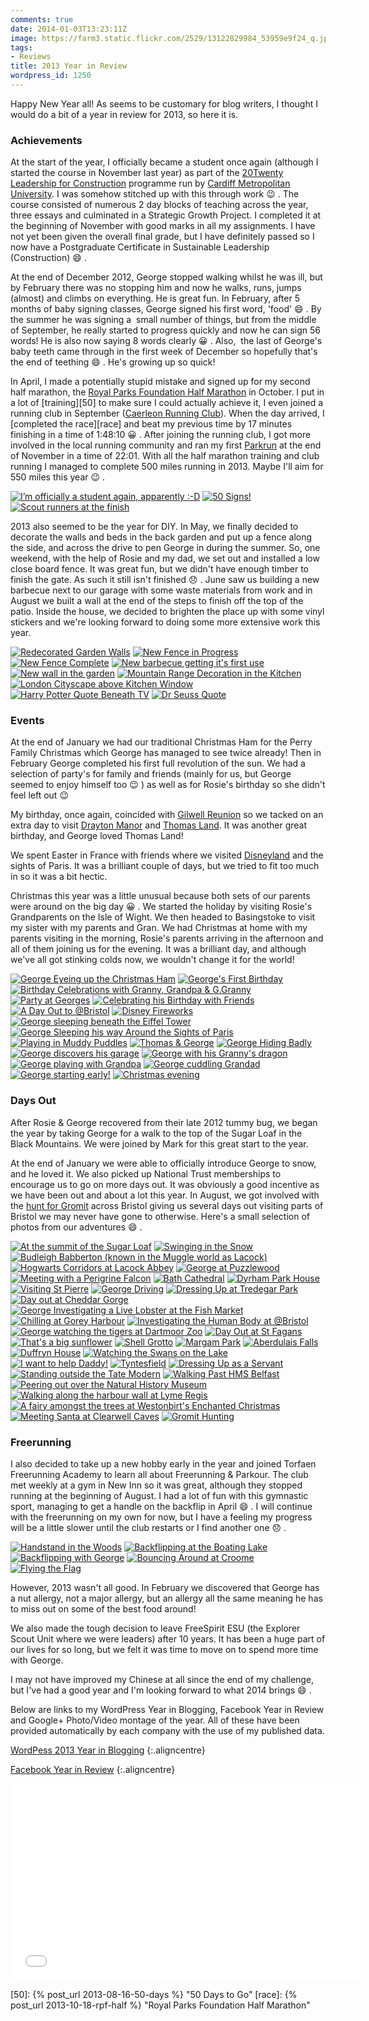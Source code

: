 ```yaml
---
comments: true
date: 2014-01-03T13:23:11Z
image: https://farm3.static.flickr.com/2529/13122829984_53959e9f24_q.jpg
tags:
- Reviews
title: 2013 Year in Review
wordpress_id: 1250
---
```


Happy New Year all! As seems to be customary for blog writers, I thought I would do a bit of a year in review for 2013,
so here it is.

### Achievements

At the start of the year, I officially became a student once again (although I started the course in November last year)
as part of the [20Twenty Leadership for Construction][2020] programme run by [Cardiff Metropolitan University][cmet]. I
was somehow stitched up with this through work :wink: . The course consisted of numerous 2 day blocks of teaching across the
year, three essays and culminated in a Strategic Growth Project. I completed it at the beginning of November with good
marks in all my assignments. I have not yet been given the overall final grade, but I have definitely passed so I now have
a Postgraduate Certificate in Sustainable Leadership (Construction) :smile: .

At the end of December 2012, George stopped walking whilst he was ill, but by February there was no stopping him and now
he walks, runs, jumps (almost) and climbs on everything. He is great fun. In February, after 5 months of baby signing
classes, George signed his first word, 'food' :smile: . By the summer he was signing a  small number of things, but from the
middle of September, he really started to progress quickly and now he can sign 56 words! He is also now saying 8 words
clearly :grinning: . Also,  the last of George's baby teeth came through in the first week of December so hopefully that's the
end of teething :smile: . He's growing up so quick!

In April, I made a potentially stupid mistake and signed up for my second half marathon, the [Royal Parks Foundation Half Marathon][rpf]
in October. I put in a lot of [training][50] to make sure I could actually achieve it, I even joined a running club in
September ([Caerleon Running Club][crc]). When the day arrived, I [completed the race][race] and beat my previous time by
17 minutes finishing in a time of 1:48:10 :grinning: . After joining the running club, I got more involved in the local running
community and ran my first [Parkrun][pk] at the end of November in a time of 22:01. With all the half marathon training
and club running I managed to complete 500 miles running in 2013. Maybe I'll aim for 550 miles this year :wink: .

<div class="flickr gallery">
<span>
<a title="I’m officially a student again, apparently :-D" href="https://farm4.staticflickr.com/3254/13061763253_8ff39b2433_b.jpg" class="image cboxElement" rel="gallery0"><img src="https://farm4.staticflickr.com/3254/13061763253_8ff39b2433_q.jpg" alt="I’m officially a student again, apparently :-D"></a>
<a title="View on Flickr" href="https://www.flickr.com/photos/richard-perry/13061763253/" class="flickrlink"> </a>
</span>
<span>
<a title="50 Signs!" href="https://farm8.staticflickr.com/7393/13122445943_f97cd7e139_b.jpg" class="image cboxElement" rel="gallery0"><img src="https://farm8.staticflickr.com/7393/13122445943_f97cd7e139_q.jpg" alt="50 Signs!"></a>
<a title="View on Flickr" href="https://www.flickr.com/photos/richard-perry/13122445943/" class="flickrlink"> </a>
</span>
<span>
<a title="Scout runners at the finish" href="https://farm3.staticflickr.com/2246/13106716444_8aa62871d3_b.jpg" class="image cboxElement" rel="gallery0"><img src="https://farm3.staticflickr.com/2246/13106716444_8aa62871d3_q.jpg" alt="Scout runners at the finish"></a>
<a title="View on Flickr" href="https://www.flickr.com/photos/richard-perry/13106716444/" class="flickrlink"> </a>
</span>
</div>

2013 also seemed to be the year for DIY. In May, we finally decided to decorate the walls and beds in the back garden and
put up a fence along the side, and across the drive to pen George in during the summer. So, one weekend, with the help of
Rosie and my dad, we set out and installed a low close board fence. It was great fun, but we didn't have enough timber to
finish the gate. As such it still isn't finished :disappointed: . June saw us building a new barbecue next to our garage with some
waste materials from work and in August we built a wall at the end of the steps to finish off the top of the patio. Inside
the house, we decided to brighten the place up with some vinyl stickers and we're looking forward to doing some more
extensive work this year.

<div class="flickr gallery">
<span>
<a title="Redecorated Garden Walls" href="https://farm3.staticflickr.com/2713/13122406395_c7186f20e0_b.jpg" class="image cboxElement" rel="gallery1"><img src="https://farm3.staticflickr.com/2713/13122406395_c7186f20e0_q.jpg" alt="Redecorated Garden Walls"></a>
<a title="View on Flickr" href="https://www.flickr.com/photos/richard-perry/13122406395/" class="flickrlink"> </a>
</span>
<span>
<a title="New Fence in Progress" href="https://farm8.staticflickr.com/7422/13122514593_f03ea7d67b_b.jpg" class="image cboxElement" rel="gallery1"><img src="https://farm8.staticflickr.com/7422/13122514593_f03ea7d67b_q.jpg" alt="New Fence in Progress"></a>
<a title="View on Flickr" href="https://www.flickr.com/photos/richard-perry/13122514593/" class="flickrlink"> </a>
</span>
<span>
<a title="New Fence Complete" href="https://farm4.staticflickr.com/3708/13122688454_e57c008208_b.jpg" class="image cboxElement" rel="gallery1"><img src="https://farm4.staticflickr.com/3708/13122688454_e57c008208_q.jpg" alt="New Fence Complete"></a>
<a title="View on Flickr" href="https://www.flickr.com/photos/richard-perry/13122688454/" class="flickrlink"> </a>
</span>
<span>
<a title="New barbecue getting it's first use" href="https://farm4.staticflickr.com/3768/13122697744_85d2c4db3b_b.jpg" class="image cboxElement" rel="gallery1"><img src="https://farm4.staticflickr.com/3768/13122697744_85d2c4db3b_q.jpg" alt="New barbecue getting it's first use"></a>
<a title="View on Flickr" href="https://www.flickr.com/photos/richard-perry/13122697744/" class="flickrlink"> </a>
</span>
<span>
<a title="New wall in the garden" href="https://farm4.staticflickr.com/3677/13122700994_98f78e2ce0_b.jpg" class="image cboxElement" rel="gallery1"><img src="https://farm4.staticflickr.com/3677/13122700994_98f78e2ce0_q.jpg" alt="New wall in the garden"></a>
<a title="View on Flickr" href="https://www.flickr.com/photos/richard-perry/13122700994/" class="flickrlink"> </a>
</span>
<span>
<a title="Mountain Range Decoration in the Kitchen" href="https://farm3.staticflickr.com/2246/13122523233_46b5cee298_b.jpg" class="image cboxElement" rel="gallery1"><img src="https://farm3.staticflickr.com/2246/13122523233_46b5cee298_q.jpg" alt="Mountain Range Decoration in the Kitchen"></a>
<a title="View on Flickr" href="https://www.flickr.com/photos/richard-perry/13122523233/" class="flickrlink"> </a>
</span>
<span>
<a title="London Cityscape above Kitchen Window" href="https://farm8.staticflickr.com/7431/13122403245_1b4fdb77ec_b.jpg" class="image cboxElement" rel="gallery1"><img src="https://farm8.staticflickr.com/7431/13122403245_1b4fdb77ec_q.jpg" alt="London Cityscape above Kitchen Window"></a>
<a title="View on Flickr" href="https://www.flickr.com/photos/richard-perry/13122403245/" class="flickrlink"> </a>
</span>
<span>
<a title="Harry Potter Quote Beneath TV" href="https://farm4.staticflickr.com/3710/13122679094_7203e3fa2c_b.jpg" class="image cboxElement" rel="gallery1"><img src="https://farm4.staticflickr.com/3710/13122679094_7203e3fa2c_q.jpg" alt="Harry Potter Quote Beneath TV"></a>
<a title="View on Flickr" href="https://www.flickr.com/photos/richard-perry/13122679094/" class="flickrlink"> </a>
</span>
<span>
<a title="Dr Seuss Quote" href="https://farm8.staticflickr.com/7387/13122703774_169c79f1a5_b.jpg" class="image cboxElement" rel="gallery1"><img src="https://farm8.staticflickr.com/7387/13122703774_169c79f1a5_q.jpg" alt="Dr Seuss Quote"></a>
<a title="View on Flickr" href="https://www.flickr.com/photos/richard-perry/13122703774/" class="flickrlink"> </a>
</span>
</div>

### Events

At the end of January we had our traditional Christmas Ham for the Perry Family Christmas which George has managed to see
twice already! Then in February George completed his first full revolution of the sun. We had a selection of party's for
family and friends (mainly for us, but George seemed to enjoy himself too :wink: ) as well as for Rosie's birthday so she
didn't feel left out :wink:

My birthday, once again, coincided with [Gilwell Reunion][gr] so we tacked on an extra day to visit [Drayton Manor][dm]
and [Thomas Land][tl]. It was another great birthday, and George loved Thomas Land!

We spent Easter in France with friends where we visited [Disneyland][dl] and the sights of Paris. It was a brilliant
couple of days, but we tried to fit too much in so it was a bit hectic.

Christmas this year was a little unusual because both sets of our parents were around on the big day :grinning: . We started the
holiday by visiting Rosie's Grandparents on the Isle of Wight. We then headed to Basingstoke to visit my sister with my
parents and Gran. We had Christmas at home with my parents visiting in the morning, Rosie's parents arriving in the
afternoon and all of them joining us for the evening. It was a brilliant day, and although we've all got stinking colds
now, we wouldn't change it for the world!

<div class="flickr gallery">
<span>
<a title="George Eyeing up the Christmas Ham" href="https://farm8.staticflickr.com/7330/13122504935_d562470210_b.jpg" class="image cboxElement" rel="gallery2"><img src="https://farm8.staticflickr.com/7330/13122504935_d562470210_q.jpg" alt="George Eyeing up the Christmas Ham"></a>
<a title="View on Flickr" href="https://www.flickr.com/photos/richard-perry/13122504935/" class="flickrlink"> </a>
</span>
<span>
<a title="George's First Birthday" href="https://farm3.staticflickr.com/2042/13122758864_84ac8efc5a_b.jpg" class="image cboxElement" rel="gallery2"><img src="https://farm3.staticflickr.com/2042/13122758864_84ac8efc5a_q.jpg" alt="George's First Birthday"></a>
<a title="View on Flickr" href="https://www.flickr.com/photos/richard-perry/13122758864/" class="flickrlink"> </a>
</span>
<span>
<a title="Birthday Celebrations with Granny, Grandpa &amp; G.Granny" href="https://farm4.staticflickr.com/3833/13122566973_122797ee25_b.jpg" class="image cboxElement" rel="gallery2"><img src="https://farm4.staticflickr.com/3833/13122566973_122797ee25_q.jpg" alt="Birthday Celebrations with Granny, Grandpa &amp; G.Granny"></a>
<a title="View on Flickr" href="https://www.flickr.com/photos/richard-perry/13122566973/" class="flickrlink"> </a>
</span>
<span>
<a title="Party at Georges" href="https://farm8.staticflickr.com/7297/13122480065_e9ddccfe31_b.jpg" class="image cboxElement" rel="gallery2"><img src="https://farm8.staticflickr.com/7297/13122480065_e9ddccfe31_q.jpg" alt="Party at Georges"></a>
<a title="View on Flickr" href="https://www.flickr.com/photos/richard-perry/13122480065/" class="flickrlink"> </a>
</span>
<span>
<a title="Celebrating his Birthday with Friends" href="https://farm4.staticflickr.com/3677/13122477565_688c0246b4_b.jpg" class="image cboxElement" rel="gallery2"><img src="https://farm4.staticflickr.com/3677/13122477565_688c0246b4_q.jpg" alt="Celebrating his Birthday with Friends"></a>
<a title="View on Flickr" href="https://www.flickr.com/photos/richard-perry/13122477565/" class="flickrlink"> </a>
</span>
<span>
<a title="A Day Out to @Bristol" href="https://farm8.staticflickr.com/7358/13122752854_15f0a12fb4_b.jpg" class="image cboxElement" rel="gallery2"><img src="https://farm8.staticflickr.com/7358/13122752854_15f0a12fb4_q.jpg" alt="A Day Out to @Bristol"></a>
<a title="View on Flickr" href="https://www.flickr.com/photos/richard-perry/13122752854/" class="flickrlink"> </a>
</span>
<span>
<a title="Disney Fireworks" href="https://farm4.staticflickr.com/3808/13122570303_a3e49c3b81_b.jpg" class="image cboxElement" rel="gallery2"><img src="https://farm4.staticflickr.com/3808/13122570303_a3e49c3b81_q.jpg" alt="Disney Fireworks"></a>
<a title="View on Flickr" href="https://www.flickr.com/photos/richard-perry/13122570303/" class="flickrlink"> </a>
</span>
<span>
<a title="George sleeping beneath the Eiffel Tower" href="https://farm8.staticflickr.com/7414/13122746734_aa1b1247e0_b.jpg" class="image cboxElement" rel="gallery2"><img src="https://farm8.staticflickr.com/7414/13122746734_aa1b1247e0_q.jpg" alt="George sleeping beneath the Eiffel Tower"></a>
<a title="View on Flickr" href="https://www.flickr.com/photos/richard-perry/13122746734/" class="flickrlink"> </a>
</span>
<span>
<a title="George Sleeping his way Around the Sights of Paris" href="https://farm8.staticflickr.com/7454/13122750434_7356292c4a_b.jpg" class="image cboxElement" rel="gallery2"><img src="https://farm8.staticflickr.com/7454/13122750434_7356292c4a_q.jpg" alt="George Sleeping his way Around the Sights of Paris"></a>
<a title="View on Flickr" href="https://www.flickr.com/photos/richard-perry/13122750434/" class="flickrlink"> </a>
</span>
<span>
<a title="Playing in Muddy Puddles" href="https://farm4.staticflickr.com/3781/13122564863_e611598bc6_b.jpg" class="image cboxElement" rel="gallery2"><img src="https://farm4.staticflickr.com/3781/13122564863_e611598bc6_q.jpg" alt="Playing in Muddy Puddles"></a>
<a title="View on Flickr" href="https://www.flickr.com/photos/richard-perry/13122564863/" class="flickrlink"> </a>
</span>
<span>
<a title="Thomas &amp; George" href="https://farm8.staticflickr.com/7416/13122741534_53bf996288_b.jpg" class="image cboxElement" rel="gallery2"><img src="https://farm8.staticflickr.com/7416/13122741534_53bf996288_q.jpg" alt="Thomas &amp; George"></a>
<a title="View on Flickr" href="https://www.flickr.com/photos/richard-perry/13122741534/" class="flickrlink"> </a>
</span>
<span>
<a title="George Hiding Badly" href="https://farm4.staticflickr.com/3771/13122739794_6c9051dee2_b.jpg" class="image cboxElement" rel="gallery2"><img src="https://farm4.staticflickr.com/3771/13122739794_6c9051dee2_q.jpg" alt="George Hiding Badly"></a>
<a title="View on Flickr" href="https://www.flickr.com/photos/richard-perry/13122739794/" class="flickrlink"> </a>
</span>
<span>
<a title="George discovers his garage" href="https://farm8.staticflickr.com/7442/13122559363_0d58486668_b.jpg" class="image cboxElement" rel="gallery2"><img src="https://farm8.staticflickr.com/7442/13122559363_0d58486668_q.jpg" alt="George discovers his garage"></a>
<a title="View on Flickr" href="https://www.flickr.com/photos/richard-perry/13122559363/" class="flickrlink"> </a>
</span>
<span>
<a title="George with his Granny's dragon" href="https://farm3.staticflickr.com/2054/13122557403_5d25c78750_b.jpg" class="image cboxElement" rel="gallery2"><img src="https://farm3.staticflickr.com/2054/13122557403_5d25c78750_q.jpg" alt="George with his Granny's dragon"></a>
<a title="View on Flickr" href="https://www.flickr.com/photos/richard-perry/13122557403/" class="flickrlink"> </a>
</span>
<span>
<a title="George playing with Grandpa" href="https://farm4.staticflickr.com/3690/13122456665_a1c8ae79a6_b.jpg" class="image cboxElement" rel="gallery2"><img src="https://farm4.staticflickr.com/3690/13122456665_a1c8ae79a6_q.jpg" alt="George playing with Grandpa"></a>
<a title="View on Flickr" href="https://www.flickr.com/photos/richard-perry/13122456665/" class="flickrlink"> </a>
</span>
<span>
<a title="George cuddling Grandad" href="https://farm8.staticflickr.com/7382/13122455045_5670f98550_b.jpg" class="image cboxElement" rel="gallery2"><img src="https://farm8.staticflickr.com/7382/13122455045_5670f98550_q.jpg" alt="George cuddling Grandad"></a>
<a title="View on Flickr" href="https://www.flickr.com/photos/richard-perry/13122455045/" class="flickrlink"> </a>
</span>
<span>
<a title="George starting early!" href="https://farm8.staticflickr.com/7387/13122453335_93e6c3f046_b.jpg" class="image cboxElement" rel="gallery2"><img src="https://farm8.staticflickr.com/7387/13122453335_93e6c3f046_q.jpg" alt="George starting early!"></a>
<a title="View on Flickr" href="https://www.flickr.com/photos/richard-perry/13122453335/" class="flickrlink"> </a>
</span>
<span>
<a title="Christmas evening" href="https://farm4.staticflickr.com/3821/13122784024_ce8b00248e_b.jpg" class="image cboxElement" rel="gallery2"><img src="https://farm4.staticflickr.com/3821/13122784024_ce8b00248e_q.jpg" alt="Christmas evening"></a>
<a title="View on Flickr" href="https://www.flickr.com/photos/richard-perry/13122784024/" class="flickrlink"> </a>
</span>
</div>

### Days Out

After Rosie & George recovered from their late 2012 tummy bug, we began the year by taking George for a walk to the top of
the Sugar Loaf in the Black Mountains. We were joined by Mark for this great start to the year.

At the end of January we were able to officially introduce George to snow, and he loved it. We also picked up National
Trust memberships to encourage us to go on more days out. It was obviously a good incentive as we have been out and about
a lot this year. In August, we got involved with the [hunt for Gromit][gu] across Bristol giving us several days out
visiting parts of Bristol we may never have gone to otherwise. Here's a small selection of photos from our adventures :smile: .

<div class="flickr gallery">
<span>
<a title="At the summit of the Sugar Loaf" href="https://farm8.staticflickr.com/7406/13122866244_2738e031e4_b.jpg" class="image cboxElement" rel="gallery3"><img src="https://farm8.staticflickr.com/7406/13122866244_2738e031e4_q.jpg" alt="At the summit of the Sugar Loaf"></a>
<a title="View on Flickr" href="https://www.flickr.com/photos/richard-perry/13122866244/" class="flickrlink"> </a>
</span>
<span>
<a title="Swinging in the Snow" href="https://farm8.staticflickr.com/7456/13122687313_15f78e0933_b.jpg" class="image cboxElement" rel="gallery3"><img src="https://farm8.staticflickr.com/7456/13122687313_15f78e0933_q.jpg" alt="Swinging in the Snow"></a>
<a title="View on Flickr" href="https://www.flickr.com/photos/richard-perry/13122687313/" class="flickrlink"> </a>
</span>
<span>
<a title="Budleigh Babberton (known in the Muggle world as Lacock)" href="https://farm3.staticflickr.com/2192/13122638673_8b81c67044_b.jpg" class="image cboxElement" rel="gallery3"><img src="https://farm3.staticflickr.com/2192/13122638673_8b81c67044_q.jpg" alt="Budleigh Babberton (known in the Muggle world as Lacock)"></a>
<a title="View on Flickr" href="https://www.flickr.com/photos/richard-perry/13122638673/" class="flickrlink"> </a>
</span>
<span>
<a title="Hogwarts Corridors at Lacock Abbey" href="https://farm3.staticflickr.com/2839/13122812774_ef3ac83c2b_b.jpg" class="image cboxElement" rel="gallery3"><img src="https://farm3.staticflickr.com/2839/13122812774_ef3ac83c2b_q.jpg" alt="Hogwarts Corridors at Lacock Abbey"></a>
<a title="View on Flickr" href="https://www.flickr.com/photos/richard-perry/13122812774/" class="flickrlink"> </a>
</span>
<span>
<a title="George at Puzzlewood" href="https://farm8.staticflickr.com/7409/13122863044_9374efeee0_b.jpg" class="image cboxElement" rel="gallery3"><img src="https://farm8.staticflickr.com/7409/13122863044_9374efeee0_q.jpg" alt="George at Puzzlewood"></a>
<a title="View on Flickr" href="https://www.flickr.com/photos/richard-perry/13122863044/" class="flickrlink"> </a>
</span>
<span>
<a title="Meeting with a Perigrine Falcon" href="https://farm4.staticflickr.com/3791/13122752063_84f12829ab_b.jpg" class="image cboxElement" rel="gallery3"><img src="https://farm4.staticflickr.com/3791/13122752063_84f12829ab_q.jpg" alt="Meeting with a Perigrine Falcon"></a>
<a title="View on Flickr" href="https://www.flickr.com/photos/richard-perry/13122752063/" class="flickrlink"> </a>
</span>
<span>
<a title="Bath Cathedral" href="https://farm3.staticflickr.com/2042/13122584055_db338e189b_b.jpg" class="image cboxElement" rel="gallery3"><img src="https://farm3.staticflickr.com/2042/13122584055_db338e189b_q.jpg" alt="Bath Cathedral"></a>
<a title="View on Flickr" href="https://www.flickr.com/photos/richard-perry/13122584055/" class="flickrlink"> </a>
</span>
<span>
<a title="Dyrham Park House" href="https://farm8.staticflickr.com/7435/13122859294_8bb8b42ed7_b.jpg" class="image cboxElement" rel="gallery3"><img src="https://farm8.staticflickr.com/7435/13122859294_8bb8b42ed7_q.jpg" alt="Dyrham Park House"></a>
<a title="View on Flickr" href="https://www.flickr.com/photos/richard-perry/13122859294/" class="flickrlink"> </a>
</span>
<span>
<a title="Visiting St Pierre" href="https://farm3.staticflickr.com/2561/13122679873_837eba6a10_b.jpg" class="image cboxElement" rel="gallery3"><img src="https://farm3.staticflickr.com/2561/13122679873_837eba6a10_q.jpg" alt="Visiting St Pierre"></a>
<a title="View on Flickr" href="https://www.flickr.com/photos/richard-perry/13122679873/" class="flickrlink"> </a>
</span>
<span>
<a title="George Driving" href="https://farm3.staticflickr.com/2336/13122578995_f068878115_b.jpg" class="image cboxElement" rel="gallery3"><img src="https://farm3.staticflickr.com/2336/13122578995_f068878115_q.jpg" alt="George Driving"></a>
<a title="View on Flickr" href="https://www.flickr.com/photos/richard-perry/13122578995/" class="flickrlink"> </a>
</span>
<span>
<a title="Dressing Up at Tredegar Park" href="https://farm8.staticflickr.com/7383/13122533425_05e798c837_b.jpg" class="image cboxElement" rel="gallery3"><img src="https://farm8.staticflickr.com/7383/13122533425_05e798c837_q.jpg" alt="Dressing Up at Tredegar Park"></a>
<a title="View on Flickr" href="https://www.flickr.com/photos/richard-perry/13122533425/" class="flickrlink"> </a>
</span>
<span>
<a title="Day out at Cheddar Gorge" href="https://farm4.staticflickr.com/3785/13122832534_8e1b45493c_b.jpg" class="image cboxElement" rel="gallery3"><img src="https://farm4.staticflickr.com/3785/13122832534_8e1b45493c_q.jpg" alt="Day out at Cheddar Gorge"></a>
<a title="View on Flickr" href="https://www.flickr.com/photos/richard-perry/13122832534/" class="flickrlink"> </a>
</span>
<span>
<a title="George Investigating a Live Lobster at the Fish Market" href="https://farm4.staticflickr.com/3804/13122631503_b1a250efd9_b.jpg" class="image cboxElement" rel="gallery3"><img src="https://farm4.staticflickr.com/3804/13122631503_b1a250efd9_q.jpg" alt="George Investigating a Live Lobster at the Fish Market"></a>
<a title="View on Flickr" href="https://www.flickr.com/photos/richard-perry/13122631503/" class="flickrlink"> </a>
</span>
<span>
<a title="Chilling at Gorey Harbour" href="https://farm4.staticflickr.com/3820/13122630073_afb780b939_b.jpg" class="image cboxElement" rel="gallery3"><img src="https://farm4.staticflickr.com/3820/13122630073_afb780b939_q.jpg" alt="Chilling at Gorey Harbour"></a>
<a title="View on Flickr" href="https://www.flickr.com/photos/richard-perry/13122630073/" class="flickrlink"> </a>
</span>
<span>
<a title="Investigating the Human Body at @Bristol" href="https://farm3.staticflickr.com/2016/13122576865_cb043c56f9_b.jpg" class="image cboxElement" rel="gallery3"><img src="https://farm3.staticflickr.com/2016/13122576865_cb043c56f9_q.jpg" alt="Investigating the Human Body at @Bristol"></a>
<a title="View on Flickr" href="https://www.flickr.com/photos/richard-perry/13122576865/" class="flickrlink"> </a>
</span>
<span>
<a title="George watching the tigers at Dartmoor Zoo" href="https://farm8.staticflickr.com/7385/13122868214_d3ecf0765e_b.jpg" class="image cboxElement" rel="gallery3"><img src="https://farm8.staticflickr.com/7385/13122868214_d3ecf0765e_q.jpg" alt="George watching the tigers at Dartmoor Zoo"></a>
<a title="View on Flickr" href="https://www.flickr.com/photos/richard-perry/13122868214/" class="flickrlink"> </a>
</span>
<span>
<a title="Day Out at St Fagans" href="https://farm3.staticflickr.com/2766/13122574995_2bdc190ae4_b.jpg" class="image cboxElement" rel="gallery3"><img src="https://farm3.staticflickr.com/2766/13122574995_2bdc190ae4_q.jpg" alt="Day Out at St Fagans"></a>
<a title="View on Flickr" href="https://www.flickr.com/photos/richard-perry/13122574995/" class="flickrlink"> </a>
</span>
<span>
<a title="That's a big sunflower" href="https://farm4.staticflickr.com/3702/13122672503_e15fa1dbbe_b.jpg" class="image cboxElement" rel="gallery3"><img src="https://farm4.staticflickr.com/3702/13122672503_e15fa1dbbe_q.jpg" alt="That's a big sunflower"></a>
<a title="View on Flickr" href="https://www.flickr.com/photos/richard-perry/13122672503/" class="flickrlink"> </a>
</span>
<span>
<a title="Shell Grotto" href="https://farm4.staticflickr.com/3694/13122669873_621fc03775_b.jpg" class="image cboxElement" rel="gallery3"><img src="https://farm4.staticflickr.com/3694/13122669873_621fc03775_q.jpg" alt="Shell Grotto"></a>
<a title="View on Flickr" href="https://www.flickr.com/photos/richard-perry/13122669873/" class="flickrlink"> </a>
</span>
<span>
<a title="Margam Park" href="https://farm8.staticflickr.com/7393/13122819434_1ffbcc1970_b.jpg" class="image cboxElement" rel="gallery3"><img src="https://farm8.staticflickr.com/7393/13122819434_1ffbcc1970_q.jpg" alt="Margam Park"></a>
<a title="View on Flickr" href="https://www.flickr.com/photos/richard-perry/13122819434/" class="flickrlink"> </a>
</span>
<span>
<a title="Aberdulais Falls" href="https://farm8.staticflickr.com/7413/13122540135_b6e6daf75d_b.jpg" class="image cboxElement" rel="gallery3"><img src="https://farm8.staticflickr.com/7413/13122540135_b6e6daf75d_q.jpg" alt="Aberdulais Falls"></a>
<a title="View on Flickr" href="https://www.flickr.com/photos/richard-perry/13122540135/" class="flickrlink"> </a>
</span>
<span>
<a title="Duffryn House" href="https://farm4.staticflickr.com/3725/13122569005_bcf4420780_b.jpg" class="image cboxElement" rel="gallery3"><img src="https://farm4.staticflickr.com/3725/13122569005_bcf4420780_q.jpg" alt="Duffryn House"></a>
<a title="View on Flickr" href="https://www.flickr.com/photos/richard-perry/13122569005/" class="flickrlink"> </a>
</span>
<span>
<a title="Watching the Swans on the Lake" href="https://farm3.staticflickr.com/2763/13122666513_3a9f4297f7_b.jpg" class="image cboxElement" rel="gallery3"><img src="https://farm3.staticflickr.com/2763/13122666513_3a9f4297f7_q.jpg" alt="Watching the Swans on the Lake"></a>
<a title="View on Flickr" href="https://www.flickr.com/photos/richard-perry/13122666513/" class="flickrlink"> </a>
</span>
<span>
<a title="I want to help Daddy!" href="https://farm8.staticflickr.com/7394/13122665063_12f39511b9_b.jpg" class="image cboxElement" rel="gallery3"><img src="https://farm8.staticflickr.com/7394/13122665063_12f39511b9_q.jpg" alt="I want to help Daddy!"></a>
<a title="View on Flickr" href="https://www.flickr.com/photos/richard-perry/13122665063/" class="flickrlink"> </a>
</span>
<span>
<a title="Tyntesfield" href="https://farm4.staticflickr.com/3829/13122662923_0d7e2ba193_b.jpg" class="image cboxElement" rel="gallery3"><img src="https://farm4.staticflickr.com/3829/13122662923_0d7e2ba193_q.jpg" alt="Tyntesfield"></a>
<a title="View on Flickr" href="https://www.flickr.com/photos/richard-perry/13122662923/" class="flickrlink"> </a>
</span>
<span>
<a title="Dressing Up as a Servant" href="https://farm3.staticflickr.com/2020/13122661083_fb59a0ea0e_b.jpg" class="image cboxElement" rel="gallery3"><img src="https://farm3.staticflickr.com/2020/13122661083_fb59a0ea0e_q.jpg" alt="Dressing Up as a Servant"></a>
<a title="View on Flickr" href="https://www.flickr.com/photos/richard-perry/13122661083/" class="flickrlink"> </a>
</span>
<span>
<a title="Standing outside the Tate Modern" href="https://farm8.staticflickr.com/7410/13122836894_2c2e81d1cd_b.jpg" class="image cboxElement" rel="gallery3"><img src="https://farm8.staticflickr.com/7410/13122836894_2c2e81d1cd_q.jpg" alt="Standing outside the Tate Modern"></a>
<a title="View on Flickr" href="https://www.flickr.com/photos/richard-perry/13122836894/" class="flickrlink"> </a>
</span>
<span>
<a title="Walking Past HMS Belfast" href="https://farm8.staticflickr.com/7295/13122658243_09ca38044c_b.jpg" class="image cboxElement" rel="gallery3"><img src="https://farm8.staticflickr.com/7295/13122658243_09ca38044c_q.jpg" alt="Walking Past HMS Belfast"></a>
<a title="View on Flickr" href="https://www.flickr.com/photos/richard-perry/13122658243/" class="flickrlink"> </a>
</span>
<span>
<a title="Peering out over the Natural History Museum" href="https://farm4.staticflickr.com/3742/13122656623_14e688d781_b.jpg" class="image cboxElement" rel="gallery3"><img src="https://farm4.staticflickr.com/3742/13122656623_14e688d781_q.jpg" alt="Peering out over the Natural History Museum"></a>
<a title="View on Flickr" href="https://www.flickr.com/photos/richard-perry/13122656623/" class="flickrlink"> </a>
</span>
<span>
<a title="Walking along the harbour wall at Lyme Regis" href="https://farm3.staticflickr.com/2256/13122528945_b745a88d89_b.jpg" class="image cboxElement" rel="gallery3"><img src="https://farm3.staticflickr.com/2256/13122528945_b745a88d89_q.jpg" alt="Walking along the harbour wall at Lyme Regis"></a>
<a title="View on Flickr" href="https://www.flickr.com/photos/richard-perry/13122528945/" class="flickrlink"> </a>
</span>
<span>
<a title="A fairy amongst the trees at Westonbirt's Enchanted Christmas" href="https://farm8.staticflickr.com/7387/13122592895_258d44fa25_b.jpg" class="image cboxElement" rel="gallery3"><img src="https://farm8.staticflickr.com/7387/13122592895_258d44fa25_q.jpg" alt="A fairy amongst the trees at Westonbirt's Enchanted Christmas"></a>
<a title="View on Flickr" href="https://www.flickr.com/photos/richard-perry/13122592895/" class="flickrlink"> </a>
</span>
<span>
<a title="Meeting Santa at Clearwell Caves" href="https://farm3.staticflickr.com/2734/13122653833_24726cf837_b.jpg" class="image cboxElement" rel="gallery3"><img src="https://farm3.staticflickr.com/2734/13122653833_24726cf837_q.jpg" alt="Meeting Santa at Clearwell Caves"></a>
<a title="View on Flickr" href="https://www.flickr.com/photos/richard-perry/13122653833/" class="flickrlink"> </a>
</span>
<span>
<a title="Gromit Hunting" href="https://farm8.staticflickr.com/7371/13122626753_7c5589b41f_b.jpg" class="image cboxElement" rel="gallery3"><img src="https://farm8.staticflickr.com/7371/13122626753_7c5589b41f_q.jpg" alt="Gromit Hunting"></a>
<a title="View on Flickr" href="https://www.flickr.com/photos/richard-perry/13122626753/" class="flickrlink"> </a>
</span>
</div>

### Freerunning

I also decided to take up a new hobby early in the year and joined Torfaen Freerunning Academy to learn all about
Freerunning & Parkour. The club met weekly at a gym in New Inn so it was great, although they stopped running at the
beginning of August. I had a lot of fun with this gymnastic sport, managing to get a handle on the backflip in April :smile: .
I will continue with the freerunning on my own for now, but I have a feeling my progress will be a little slower until
the club restarts or I find another one :disappointed: .

<div class="flickr gallery">
<span>
<a title="Handstand in the Woods" href="https://farm3.staticflickr.com/2529/13122829984_53959e9f24_b.jpg" class="image cboxElement" rel="gallery4"><img src="https://farm3.staticflickr.com/2529/13122829984_53959e9f24_q.jpg" alt="Handstand in the Woods"></a>
<a title="View on Flickr" href="https://www.flickr.com/photos/richard-perry/13122829984/" class="flickrlink"> </a>
</span>
<span>
<a title="Backflipping at the Boating Lake" href="https://farm8.staticflickr.com/7386/13122827834_9b0e1a5e13_b.jpg" class="image cboxElement" rel="gallery4"><img src="https://farm8.staticflickr.com/7386/13122827834_9b0e1a5e13_q.jpg" alt="Backflipping at the Boating Lake"></a>
<a title="View on Flickr" href="https://www.flickr.com/photos/richard-perry/13122827834/" class="flickrlink"> </a>
</span>
<span>
<a title="Backflipping with George" href="https://farm4.staticflickr.com/3761/13122548305_e25835e6f7_b.jpg" class="image cboxElement" rel="gallery4"><img src="https://farm4.staticflickr.com/3761/13122548305_e25835e6f7_q.jpg" alt="Backflipping with George"></a>
<a title="View on Flickr" href="https://www.flickr.com/photos/richard-perry/13122548305/" class="flickrlink"> </a>
</span>
<span>
<a title="Bouncing Around at Croome" href="https://farm8.staticflickr.com/7437/13122645823_2e14f551d6_b.jpg" class="image cboxElement" rel="gallery4"><img src="https://farm8.staticflickr.com/7437/13122645823_2e14f551d6_q.jpg" alt="Bouncing Around at Croome"></a>
<a title="View on Flickr" href="https://www.flickr.com/photos/richard-perry/13122645823/" class="flickrlink"> </a>
</span>
<span>
<a title="Flying the Flag" href="https://farm4.staticflickr.com/3819/13122644023_e7ca039f06_b.jpg" class="image cboxElement" rel="gallery4"><img src="https://farm4.staticflickr.com/3819/13122644023_e7ca039f06_q.jpg" alt="Flying the Flag"></a>
<a title="View on Flickr" href="https://www.flickr.com/photos/richard-perry/13122644023/" class="flickrlink"> </a>
</span>
</div>

However, 2013 wasn't all good. In February we discovered that George has a nut allergy, not a major allergy, but an
allergy all the same meaning he has to miss out on some of the best food around!

We also made the tough decision to leave FreeSpirit ESU (the Explorer Scout Unit where we were leaders) after 10 years.
It has been a huge part of our lives for so long, but we felt it was time to move on to spend more time with George.

I may not have improved my Chinese at all since the end of my challenge, but I've had a good year and I'm looking forward
to what 2014 brings :smile: .

Below are links to my WordPress Year in Blogging, Facebook Year in Review and Google+ Photo/Video montage of the year.
All of these have been provided automatically by each company with the use of my published data.

[WordPess 2013 Year in Blogging][wp]
{:.aligncentre}

[Facebook Year in Review][fb]
{:.aligncentre}

<iframe width="560" height="315" src="//www.youtube.com/embed/5E7CcMLZkao&rel=0" frameborder="0" allowfullscreen></iframe>


[2020]: //www.leadershipmanagementtraining.org.uk/leadership_for_construction.php "20Twenty Leadership for Construction"
[cmet]: //www3.cardiffmet.ac.uk/ "Cardiff Metropolitan University"
[rpf]: //www.royalparkshalf.com/ "Royal Parks Foundation Half Marathon"
[crc]: //www.caerleonrunningclub.co.uk/ "Caerleon Running Club"
[pk]: //www.parkrun.org.uk/ "Parkrun"
[gr]: //scouts.org.uk/reunion/ "Gilwell Reunion"
[dm]: //www.draytonmanor.co.uk/ "Drayton Manor"
[tl]: //www.draytonmanor.co.uk/thomas-land.php "Thomas Land @ Drayton Manor"
[dl]: //www.disneylandparis.co.uk/ "Disneyland Paris"
[gu]: //www.gromitunleashed.org.uk/ "Gromit Unleashed"
[wp]: //jetpack.me/annual-report/28088045/2013/ "WordPess 2013 Year in Blogging"
[fb]: //www.facebook.com/yearinreview/richardpperry "Facebook Year in Review"

[50]: {% post_url 2013-08-16-50-days %} "50 Days to Go"
[race]: {% post_url 2013-10-18-rpf-half %} "Royal Parks Foundation Half Marathon"

